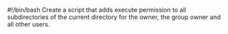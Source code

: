 #!/bin/bash
Create a script that adds execute permission to all subdirectories of the current directory for the owner, the group owner and all other users. 
